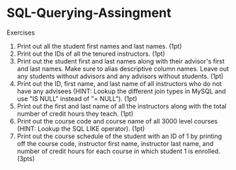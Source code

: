 # SQL-Querying-Assingment 


Exercises

1. Print out all the student first names and last names. (1pt)
2. Print out the IDs of all the tenured instructors. (1pt)
3. Print out the student first and last names along with their advisor's first and last names. Make sure to alias descriptive column names. Leave out any students without advisors and any advisors without students. (1pt)
4. Print out the ID, first name, and last name of all instructors who do not have any advisees (HINT: Lookup the different join types in MySQL and use "IS NULL" instead of "= NULL"). (1pt)
5. Print out the first and last name of all the instructors along with the total number of credit hours they teach. (1pt)
6. Print out the course code and course name of all 3000 level courses (HINT: Lookup the SQL LIKE operator). (1pt)
7. Print out the course schedule of the student with an ID of 1 by printing off the course code, instructor first name, instructor last name, and number of credit hours for each course in which student 1 is enrolled. (3pts)
